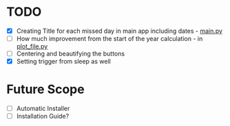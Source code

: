 # TODO
 - [X] Creating Title for each missed day in main app including dates - [main.py](main.py)
 - [ ] How much improvement from the start of the year calculation - in [plot_file.py](plot_file.py)
 - [ ] Centering and beautifying the buttons
 - [X] Setting trigger from sleep as well

# Future Scope
 - [ ] Automatic Installer
 - [ ] Installation Guide?
